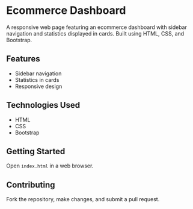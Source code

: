 # Ecommerce Dashboard
A responsive web page featuring an ecommerce dashboard with sidebar navigation and statistics displayed in cards. Built using HTML, CSS, and Bootstrap.
## Features
- Sidebar navigation
- Statistics in cards
- Responsive design
## Technologies Used
- HTML
- CSS
- Bootstrap
## Getting Started
Open `index.html` in a web browser.
## Contributing
Fork the repository, make changes, and submit a pull request.


